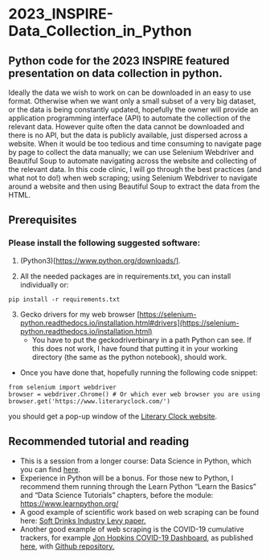 # 2023_INSPIRE-Data_Collection_in_Python
## Python code for the 2023 INSPIRE featured presentation on data collection in python.


Ideally the data we wish to work on can be downloaded in an easy to use format. Otherwise when we want only a small subset of a very big dataset, or the data is being constantly updated, hopefully the owner will provide an application programming interface (API) to automate the collection of the relevant data. However quite often the data cannot be downloaded and there is no API, but the data is publicly available, just dispersed across a website. When it would be too tedious and time consuming to navigate page by page to collect the data manually; we can use Selenium Webdriver and Beautiful Soup to automate navigating across the website and collecting of the relevant data. In this code clinic, I will go through the best practices (and what not to do!) when web scraping; using Selenium Webdriver to navigate around a website and then using Beautiful Soup to extract the data from the HTML.

Prerequisites
-------------
### Please install the following suggested software:

1. (Python3)[https://www.python.org/downloads/].  
  
2. All the needed packages are in requirements.txt, you can install individually or:

`pip install -r requirements.txt`

3. Gecko drivers for my web browser [https://selenium-python.readthedocs.io/installation.html#drivers](https://selenium-python.readthedocs.io/installation.html)
    *   You have to put the geckodriverbinary in a path Python can see. If this does not work, I have found that putting it in your working directory (the same as the python notebook), should work.  
  
*   Once you have done that, hopefully running the following code snippet:
```
from selenium import webdriver  
browser = webdriver.Chrome() # Or which ever web browser you are using  
browser.get('https://www.literaryclock.com/')
```
you should get a pop-up window of the [Literary Clock website](http://www.literaryclock.com/).

Recommended tutorial and reading
--------------------------------
* This is a session from a longer course: Data Science in Python, which you can find [here](https://github.com/jpwhalley/Data_science_in_Python_2022).
*    Experience in Python will be a bonus. For those new to Python, I recommend them running through the Learn Python “Learn the Basics” and “Data Science Tutorials” chapters, before the module: https://www.learnpython.org/ 
*   A good example of scientific work based on web scraping can be found here: [Soft Drinks Industry Levy paper.](https://journals.plos.org/plosmedicine/article?id=10.1371/journal.pmed.1003025)
*   Another good example of web scraping is the COVID-19 cumulative trackers, for example [Jon Hopkins COVID-19 Dashboard](https://www.arcgis.com/apps/dashboards/bda7594740fd40299423467b48e9ecf6), as published [here](https://www.thelancet.com/journals/laninf/article/PIIS1473-3099(20)30120-1/fulltext), with [Github repository.](https://github.com/CSSEGISandData/COVID-19)
